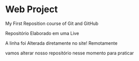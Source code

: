 # Web Project
 My First Reposition  course of Git and GitHub 

Repositório Elaborado em uma Live

A linha foi Alterada diretamente no site! Remotamente

vamos alterar nosso repositório nesse momento para praticar
